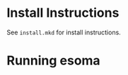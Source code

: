 Install Instructions
====================

See `install.mkd` for install instructions.

Running esoma
=============
